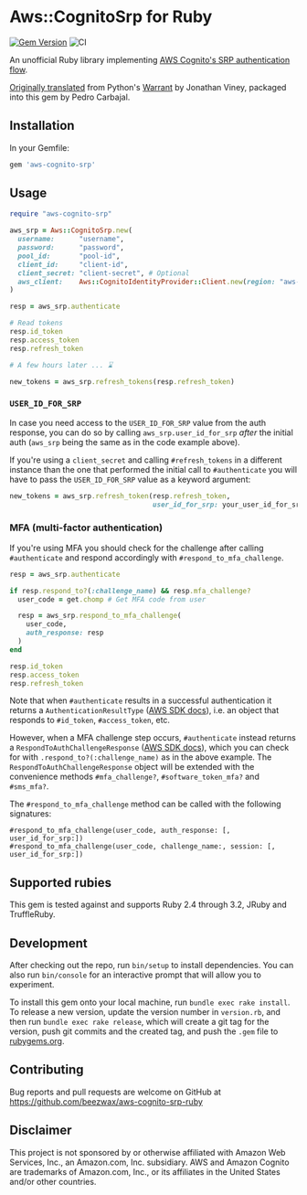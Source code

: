 # Aws::CognitoSrp for Ruby

[![Gem Version](https://badge.fury.io/rb/aws-cognito-srp.svg?style=flat)](https://rubygems.org/gems/aws-cognito-srp)
![CI](https://github.com/beezwax/aws-cognito-srp-ruby/workflows/CI/badge.svg)

An unofficial Ruby library implementing
[AWS Cognito's SRP authentication flow](https://docs.aws.amazon.com/cognito/latest/developerguide/amazon-cognito-user-pools-authentication-flow.html#Using-SRP-password-verification-in-custom-authentication-flow).

[Originally
translated](https://gist.github.com/jviney/5fd0fab96cd70d5d46853f052be4744c#file-aws_cognito_srp-rb-L4)
from Python's [Warrant](https://github.com/capless/warrant) by Jonathan Viney,
packaged into this gem by Pedro Carbajal.

## Installation

In your Gemfile:

```ruby
gem 'aws-cognito-srp'
```

## Usage

```ruby
require "aws-cognito-srp"

aws_srp = Aws::CognitoSrp.new(
  username:      "username",
  password:      "password",
  pool_id:       "pool-id",
  client_id:     "client-id",
  client_secret: "client-secret", # Optional
  aws_client:    Aws::CognitoIdentityProvider::Client.new(region: "aws-region")
)

resp = aws_srp.authenticate

# Read tokens
resp.id_token
resp.access_token
resp.refresh_token

# A few hours later ... ⌛️

new_tokens = aws_srp.refresh_tokens(resp.refresh_token)
```

### `USER_ID_FOR_SRP`

In case you need access to the `USER_ID_FOR_SRP` value from the auth response,
you can do so by calling `aws_srp.user_id_for_srp` *after* the initial auth
(`aws_srp` being the same as in the code example above).

If you're using a `client_secret` and calling `#refresh_tokens` in a different
instance than the one that performed the initial call to `#authenticate` you
will have to pass the `USER_ID_FOR_SRP` value as a keyword argument:

```ruby
new_tokens = aws_srp.refresh_token(resp.refresh_token,
                                   user_id_for_srp: your_user_id_for_srp)
```

### MFA (multi-factor authentication)

If you're using MFA you should check for the challenge after calling
`#authenticate` and respond accordingly with `#respond_to_mfa_challenge`.

```ruby
resp = aws_srp.authenticate

if resp.respond_to?(:challenge_name) && resp.mfa_challenge?
  user_code = get.chomp # Get MFA code from user

  resp = aws_srp.respond_to_mfa_challenge(
    user_code,
    auth_response: resp
  )
end

resp.id_token
resp.access_token
resp.refresh_token
```

Note that when `#authenticate` results in a successful authentication it
returns a `AuthenticationResultType`
([AWS SDK docs](https://docs.aws.amazon.com/sdk-for-ruby/v3/api/Aws/CognitoIdentityProvider/Types/AuthenticationResultType.html)),
i.e. an object that responds to `#id_token`, `#access_token`, etc.

However, when a MFA challenge step occurs, `#authenticate` instead returns a
`RespondToAuthChallengeResponse` ([AWS SDK docs](https://docs.aws.amazon.com/sdk-for-ruby/v3/api/Aws/CognitoIdentityProvider/Types/RespondToAuthChallengeResponse.html#authentication_result-instance_method)),
which you can check for with `.respond_to?(:challenge_name)` as in the above
example. The `RespondToAuthChallengeResponse` object will be extended with the
convenience methods `#mfa_challenge?`, `#software_token_mfa?` and `#sms_mfa?`.

The `#respond_to_mfa_challenge` method can be called with the following
signatures:

```
#respond_to_mfa_challenge(user_code, auth_response: [, user_id_for_srp:])
#respond_to_mfa_challenge(user_code, challenge_name:, session: [, user_id_for_srp:])
```

## Supported rubies

This gem is tested against and supports Ruby 2.4 through 3.2, JRuby and
TruffleRuby.

## Development

After checking out the repo, run `bin/setup` to install dependencies. You can
also run `bin/console` for an interactive prompt that will allow you to
experiment.

To install this gem onto your local machine, run `bundle exec rake install`. To
release a new version, update the version number in `version.rb`, and then run
`bundle exec rake release`, which will create a git tag for the version, push
git commits and the created tag, and push the `.gem` file to
[rubygems.org](https://rubygems.org).

## Contributing

Bug reports and pull requests are welcome on GitHub at
https://github.com/beezwax/aws-cognito-srp-ruby

## Disclaimer

This project is not sponsored by or otherwise affiliated with Amazon Web
Services, Inc., an Amazon.com, Inc. subsidiary. AWS and Amazon Cognito are
trademarks of Amazon.com, Inc., or its affiliates in the United States and/or
other countries.
